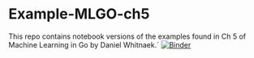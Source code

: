# Example-MLGO-ch5
This repo contains notebook versions of the examples found in Ch 5 of Machine Learning in Go by Daniel Whitnaek.`
[![Binder](https://mybinder.org/badge.svg)](https://mybinder.org/v2/gh/Soypete/Example-MLGO-ch5/master)
